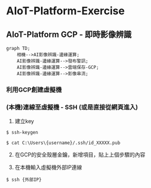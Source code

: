 # AIoT-Platform-Exercise
## AIoT-Platform GCP - 即時影像辨識 

```mermaid
graph TD;
    相機-->AI影像辨識-邊緣運算;
    AI影像辨識-邊緣運算-->發布警訊;
    AI影像辨識-邊緣運算-->雲端保存-GCP;
    AI影像辨識-邊緣運算-->影像串流;
```

### 利用GCP創建虛擬機
### (本機)連線至虛擬機 - SSH  (或是直接從網頁進入)

1. 建立key

`$ ssh-keygen` 

`$ cat C:\Users\{username}/.ssh/id_XXXXX.pub`

2. 在GCP的安全殼層金鑰，新增項目，貼上上個步驟的內容
   
3. 在本機輸入虛擬機外部IP連線

`$ ssh {外部IP}`
   



